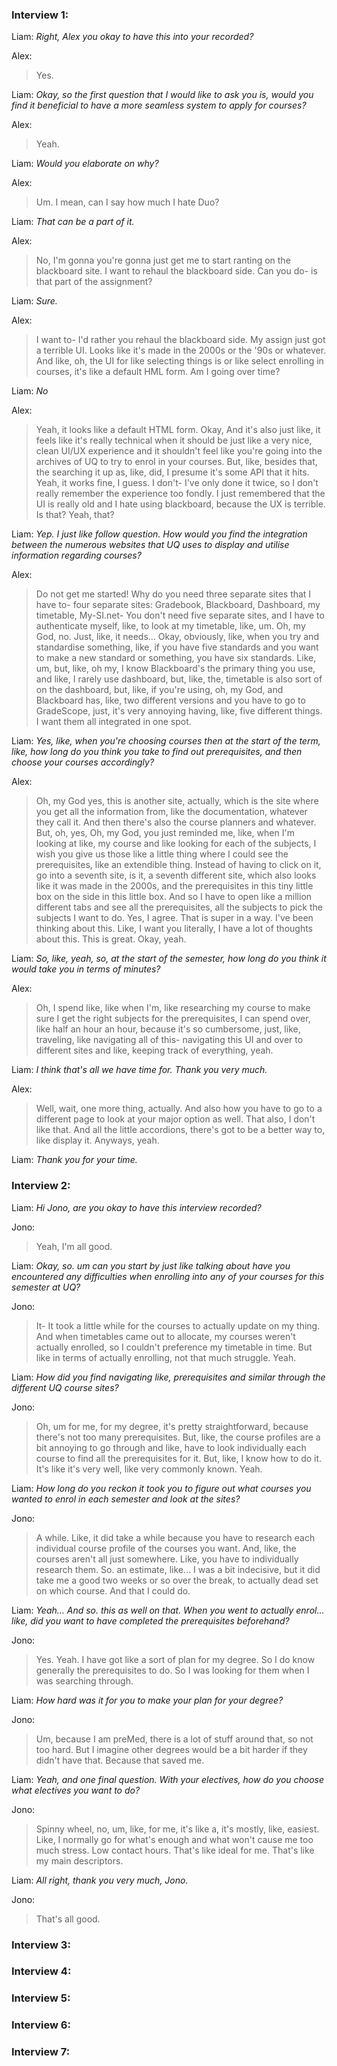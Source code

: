 ### Interview 1:
Liam: *Right, Alex you okay to have this into your recorded?* 

Alex: 
>Yes. 

Liam: *Okay, so the first question that I would like to ask you is, would you find it beneficial to have a more seamless system to apply for courses?* 

Alex: 
>Yeah. 

Liam: *Would you elaborate on why?* 

Alex: 
>Um. I mean, can I say how much I hate Duo? 

Liam: *That can be a part of it.*
 
Alex: 
>No, I'm gonna you're gonna just get me to start ranting on the blackboard site. I want to rehaul the blackboard side. Can you do- is that part of the assignment? 

Liam: *Sure.* 

Alex: 
>I want to- I'd rather you rehaul the blackboard side. My assign just got a terrible UI. Looks like it's made in the 2000s or the '90s or whatever. And like, oh, the UI for like selecting things is or like select enrolling in courses, it's like a default HML form. Am I going over time? 

Liam: *No*

Alex: 
>Yeah, it looks like a default HTML form. Okay, And it's also just like, it feels like it's really technical when it should be just like a very nice, clean UI/UX experience and it shouldn't feel like you're going into the archives of UQ to try to enrol in your courses. But, like, besides that, the searching it up as, like, did, I presume it's some API that it hits. Yeah, it works fine, I guess. I don't- I've only done it twice, so I don't really remember the experience too fondly. I just remembered that the UI is really old and I hate using blackboard, because the UX is terrible. Is that? Yeah, that? 

Liam: *Yep. I just like follow question. How would you find the integration between the numerous websites that UQ uses to display and utilise information regarding courses?* 

Alex: 
>Do not get me started! Why do you need three separate sites that I have to- four separate sites: Gradebook, Blackboard, Dashboard, my timetable, My-SI.net- You don't need five separate sites, and I have to authenticate myself, like, to look at my timetable, like, um. Oh, my God, no. Just, like, it needs… Okay, obviously, like, when you try and standardise something, like, if you have five standards and you want to make a new standard or something, you have six standards. Like, um, but, like, oh my, I know Blackboard's the primary thing you use, and like, I rarely use dashboard, but, like, the, timetable is also sort of on the dashboard, but, like, if you're using, oh, my God, and Blackboard has, like, two different versions and you have to go to GradeScope, just, it's very annoying having, like, five different things. I want them all integrated in one spot. 

Liam: *Yes, like, when you're choosing courses then at the start of the term, like, how long do you think you take to find out prerequisites, and then choose your courses accordingly?* 

Alex: 
>Oh, my God yes, this is another site, actually, which is the site where you get all the information from, like the documentation, whatever they call it. And then there's also the course planners and whatever. But, oh, yes, Oh, my God, you just reminded me, like, when I'm looking at like, my course and like looking for each of the subjects, I wish you give us those like a little thing where I could see the prerequisites, like an extendible thing. Instead of having to click on it, go into a seventh site, is it, a seventh different site, which also looks like it was made in the 2000s, and the prerequisites in this tiny little box on the side in this little box. And so I have to open like a million different tabs and see all the prerequisites, all the subjects to pick the subjects I want to do. Yes, I agree. That is super in a way. I've been thinking about this. Like, I want you literally, I have a lot of thoughts about this. This is great. Okay, yeah. 

Liam: *So, like, yeah, so, at the start of the semester, how long do you think it would take you in terms of minutes?* 

Alex: 
>Oh, I spend like, like when I'm, like researching my course to make sure I get the right subjects for the prerequisites, I can spend over, like half an hour an hour, because it's so cumbersome, just, like, traveling, like navigating all of this- navigating this UI and over to different sites and like, keeping track of everything, yeah. 

Liam: *I think that's all we have time for. Thank you very much.* 

Alex: 
>Well, wait, one more thing, actually. And also how you have to go to a different page to look at your major option as well. That also, I don't like that. And all the little accordions, there's got to be a better way to, like display it. Anyways, yeah. 

Liam: *Thank you for your time.* 

### Interview 2:

Liam: *Hi Jono, are you okay to have this interview recorded?* 

Jono: 
>Yeah, I'm all good. 

Liam: *Okay, so. um can you start by just like talking about have you encountered any difficulties when enrolling into any of your courses for this semester at UQ?* 

Jono: 
>It- It took a little while for the courses to actually update on my thing. And when timetables came out to allocate, my courses weren't actually enrolled, so I couldn't preference my timetable in time. But like in terms of actually enrolling, not that much struggle. Yeah. 

Liam: *How did you find navigating like, prerequisites and similar through the different UQ course sites?* 

Jono: 
>Oh, um for me, for my degree, it's pretty straightforward, because there's not too many prerequisites. But, like, the course profiles are a bit annoying to go through and like, have to look individually each course to find all the prerequisites for it. But, like, I know how to do it. It's like it's very well, like very commonly known. Yeah. 

Liam: *How long do you reckon it took you to figure out what courses you wanted to enrol in each semester and look at the sites?* 

Jono: 
>A while. Like, it did take a while because you have to research each individual course profile of the courses you want. And, like, the courses aren't all just somewhere. Like, you have to individually research them. So. an estimate, like… I was a bit indecisive, but it did take me a good two weeks or so over the break, to actually dead set on which course. And that I could do. 

Liam: *Yeah… And so. this as well on that. When you went to actually enrol… like, did you want to have completed the prerequisites beforehand?*

Jono: 
>Yes. Yeah. I have got like a sort of plan for my degree. So I do know generally the prerequisites to do. So I was looking for them when I was searching through. 

Liam: *How hard was it for you to make your plan for your degree?* 

Jono: 
>Um, because I am preMed, there is a lot of stuff around that, so not too hard. But I imagine other degrees would be a bit harder if they didn't have that. Because that saved me. 

Liam: *Yeah, and one final question. With your electives, how do you choose what electives you want to do?* 

Jono: 
>Spinny wheel, no, um, like, for me, it's like a, it's mostly, like, easiest. Like, I normally go for what's enough and what won't cause me too much stress. Low contact hours. That's like ideal for me. That's like my main descriptors. 

Liam: *All right, thank you very much, Jono.* 

Jono: 
>That's all good.

### Interview 3:

### Interview 4:

### Interview 5:

### Interview 6:

### Interview 7: